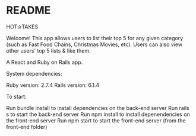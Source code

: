 # README
HOT✰TAKES

Welcome! This app allows users to list their top 5 for any given category (such as Fast Food Chains, Christmas Movies, etc). Users can also view other users' top 5 lists & like them.

A React and Ruby on Rails app.

System dependencies:

Ruby version: 2.7.4
Rails version: 6.1.4

To start:

Run bundle install to install dependencies on the back-end server
Run rails s to start the back-end server
Run npm install to install depenendencies on the front-end server
Run npm start to start the front-end server (from the front-end folder)
